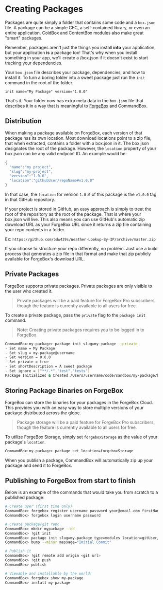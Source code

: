 # Creating Packages

Packages are quite simply a folder that contains some code and a `box.json` file. A package can be a simple CFC, a self-contained library, or even an entire application. ColdBox and ContentBox modules also make great "smart" packages.

Remember, packages aren't just the things you install **into** your application, but your application **is** a package too! That's why when you install something in your app, we'll create a /box.json if it doesn't exist to start tracking your dependencies.

Your `box.json` file describes your package, dependencies, and how to install it. To turn a boring folder into a sweet package just run the `init` command in the root of the folder.

```text
init name="My Package" version="1.0.0"
```

That's it. Your folder now has extra meta data in the `box.json` file that describes it in a way that is meaningful to [ForgeBox](http://forgebox.io) and CommandBox.

## Distribution

When making a package available on ForgeBox, each version of that package has its own location. Most download locations point to a zip file, that when extracted, contains a folder with a box.json in it. The box.json designates the root of the package. However, the `location` property of your box.json can be any valid endpoint ID. An example would be:

```javascript
{
  "name":"my project",
  "slug":"my-project",
  "version":"1.0.0",
  "location":"githubUser/repoName#v1.0.0"
}
```

In that case, the `location` for version `1.0.0` of this package is the `v1.0.0` tag in that GitHub repository.

If your project is stored in GitHub, an easy approach is simply to treat the root of the repository as the root of the package. That is where your box.json will live. This also means you can use GitHub's automatic zip download URL as your ForgeBox URL since it returns a zip file containing your repo contents in a folder.

Ex: `https://github.com/bdw429s/Weather-Lookup-By-IP/archive/master.zip`

If you choose to structure your repo differently, no problem. Just use a build process that generates a zip file in that format and make that zip publicly available for ForgeBox's download URL.

## Private Packages

ForgeBox supports private packages. Private packages are only visible to the user who created it.

> Private packages will be a paid feature for ForgeBox Pro subscribers, though the feature is currently available to all users for free.

To create a private package, pass the `private` flag to the `package init` command.

> Note: Creating private packages requires you to be logged in to ForgeBox

```bash
CommandBox:my-package> package init slug=my-package --private
- Set name = My Package
- Set slug = my-package@username
- Set version = 0.0.0
- Set private = true
- Set shortDescription = A sweet package
- Set ignore = ["**/.*","test","tests"]
Package Initialized & Created /Users/username/code/sandbox/my-package/box.json
```

## Storing Package Binaries on ForgeBox

ForgeBox can store the binaries for your packages in the ForgeBox Cloud. This provides you with an easy way to store multiple versions of your package distributed across the globe.

> Package storage will be a paid feature for ForgeBox Pro subscribers, though the feature is currently available to all users for free.

To utilize ForgeBox Storage, simply set `forgeboxStorage` as the value of your package's `location`.

```bash
CommandBox:my-package> package set location=forgeboxStorage
```

When you publish a package, CommandBox will automatically zip up your package and send it to ForgeBox.

## Publishing to ForgeBox from start to finish

Below is an example of the commands that would take you from scratch to a published package:

```bash
# Create user (first time only)
CommandBox> forgebox register username password your@email.com firstName lastName
CommandBox> forgebox login username password

# Create package/git repo
CommandBox> mkdir mypackage --cd
CommandBox> !git init
CommandBox> package init slug=my-package type=modules location=gitUser/my-package
CommandBox> bump --minor message="Initial Commit"

# Publish it
CommandBox> !git remote add origin <git url>
CommandBox> !git push
CommandBox> publish

# Viewable and installable by the world!
CommandBox> forgebox show my-package
CommandBox> install my-package
```

